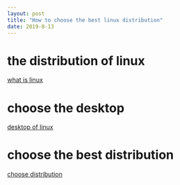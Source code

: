 ```yaml
---
layout: post
title: "How to choose the best linux distribution"
date: 2019-8-13
---
```


# the distribution of linux
[what is linux](https://www.linux.com/what-is-linux)

# choose the desktop
[desktop of linux](https://www.linux.com/LEARN/HOW-CHOOSE-BEST-LINUX-DESKTOP-YOU)

# choose the best distribution
[choose distribution](https://www.linux.com/news/best-linux-distribution-new-users)

